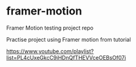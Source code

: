 # framer-motion
Framer Motion testing project repo

Practise project using Framer motion from tutorial

https://www.youtube.com/playlist?list=PL4cUxeGkcC9iHDnQfTHEVVceOEBsOf07i

